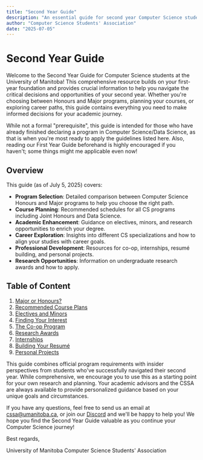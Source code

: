 ```yaml
---
title: "Second Year Guide"
description: "An essential guide for second year Computer Science students"
author: "Computer Science Students' Association"
date: "2025-07-05"
---
```


# Second Year Guide

Welcome to the Second Year Guide for Computer Science students at the University of Manitoba! This comprehensive resource builds on your first-year foundation and provides crucial information to help you navigate the critical decisions and opportunities of your second year. Whether you're choosing between Honours and Major programs, planning your courses, or exploring career paths, this guide contains everything you need to make informed decisions for your academic journey.

While not a formal "prerequisite", this guide is intended for those who have already finished declaring a program in Computer Science/Data Science, as that is when you're most ready to apply the guidelines listed here. Also, reading our First Year Guide beforehand is highly encouraged if you haven't; some things might me applicable even now!

## Overview

This guide (as of July 5, 2025) covers:
- **Program Selection**: Detailed comparison between Computer Science Honours and Major programs to help you choose the right path.
- **Course Planning**: Recommended schedules for all CS programs including Joint Honours and Data Science.
- **Academic Enhancement**: Guidance on electives, minors, and research opportunities to enrich your degree.
- **Career Exploration**: Insights into different CS specializations and how to align your studies with career goals.
- **Professional Development**: Resources for co-op, internships, resumé building, and personal projects.
- **Research Opportunities**: Information on undergraduate research awards and how to apply.

## Table of Content

1. [Major or Honours?](./1-major-or-honours)
2. [Recommended Course Plans](./2-recommended-course-plans)
3. [Electives and Minors](./3-electives-and-minors)
4. [Finding Your Interest](./4-finding-your-interest)
5. [The Co-op Program](./5-the-co-op-program)
6. [Research Awards](./6-research-awards)
7. [Internships](./7-internships)
8. [Building Your Resumé](./8-building-your-resume)
9. [Personal Projects](./9-personal-projects)

This guide combines official program requirements with insider perspectives from students who've successfully navigated their second year. While comprehensive, we encourage you to use this as a starting point for your own research and planning. Your academic advisors and the CSSA are always available to provide personalized guidance based on your unique goals and circumstances.

If you have any questions, feel free to send us an email at [cssa@umanitoba.ca](mailto:cssa@umanitoba.ca), or join our [Discord](https://discord.umanitobacssa.ca/) and we'll be happy to help you! We hope you find the Second Year Guide valuable as you continue your Computer Science journey!

Best regards,

University of Manitoba Computer Science Students' Association
